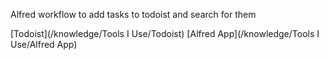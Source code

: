 Alfred workflow to add tasks to todoist and search for them


  
[Todoist](/knowledge/Tools I Use/Todoist)
[Alfred App](/knowledge/Tools I Use/Alfred App)
